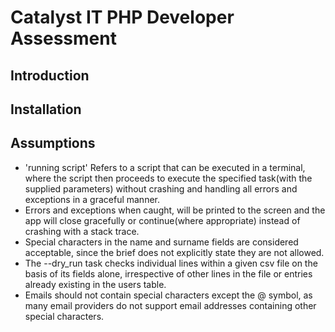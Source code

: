 # Catalyst IT PHP Developer Assessment

## Introduction

## Installation

## Assumptions
- 'running script' Refers to a script that can be executed in a terminal, where the script then proceeds to execute the specified task(with the supplied parameters) without crashing and handling all errors and exceptions in a graceful manner.
- Errors and exceptions when caught, will be printed to the screen and the app will close gracefully or continue(where appropriate) instead of crashing with a stack trace.
- Special characters in the name and surname fields are considered acceptable, since the brief does not explicitly state they are not allowed.
- The --dry_run task checks individual lines within a given csv file on the basis of its fields alone, irrespective of other lines in the file or entries already existing in the users table.
- Emails should not contain special characters except the @ symbol, as many email providers do not support email addresses containing other special characters.
